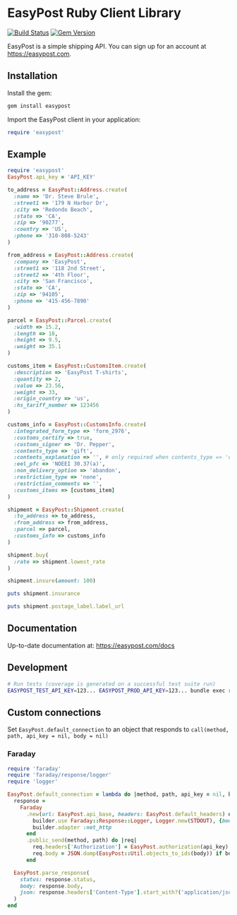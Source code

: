 # EasyPost Ruby Client Library

[![Build Status](https://github.com/EasyPost/easypost-ruby/workflows/CI/badge.svg)](https://github.com/EasyPost/easypost-ruby/actions?query=workflow%3ACI)
[![Gem Version](https://badge.fury.io/rb/easypost.svg)](https://badge.fury.io/rb/easypost)


EasyPost is a simple shipping API. You can sign up for an account at https://easypost.com.

## Installation

Install the gem:

```bash
gem install easypost
```

Import the EasyPost client in your application:

```ruby
require 'easypost'
```

## Example

```ruby
require 'easypost'
EasyPost.api_key = 'API_KEY'

to_address = EasyPost::Address.create(
  :name => 'Dr. Steve Brule',
  :street1 => '179 N Harbor Dr',
  :city => 'Redondo Beach',
  :state => 'CA',
  :zip => '90277',
  :country => 'US',
  :phone => '310-808-5243'
)

from_address = EasyPost::Address.create(
  :company => 'EasyPost',
  :street1 => '118 2nd Street',
  :street2 => '4th Floor',
  :city => 'San Francisco',
  :state => 'CA',
  :zip => '94105',
  :phone => '415-456-7890'
)

parcel = EasyPost::Parcel.create(
  :width => 15.2,
  :length => 18,
  :height => 9.5,
  :weight => 35.1
)

customs_item = EasyPost::CustomsItem.create(
  :description => 'EasyPost T-shirts',
  :quantity => 2,
  :value => 23.56,
  :weight => 33,
  :origin_country => 'us',
  :hs_tariff_number => 123456
)

customs_info = EasyPost::CustomsInfo.create(
  :integrated_form_type => 'form_2976',
  :customs_certify => true,
  :customs_signer => 'Dr. Pepper',
  :contents_type => 'gift',
  :contents_explanation => '', # only required when contents_type => 'other'
  :eel_pfc => 'NOEEI 30.37(a)',
  :non_delivery_option => 'abandon',
  :restriction_type => 'none',
  :restriction_comments => '',
  :customs_items => [customs_item]
)

shipment = EasyPost::Shipment.create(
  :to_address => to_address,
  :from_address => from_address,
  :parcel => parcel,
  :customs_info => customs_info
)

shipment.buy(
  :rate => shipment.lowest_rate
)

shipment.insure(amount: 100)

puts shipment.insurance

puts shipment.postage_label.label_url
```

## Documentation

Up-to-date documentation at: https://easypost.com/docs

## Development

```bash
# Run tests (coverage is generated on a successful test suite run)
EASYPOST_TEST_API_KEY=123... EASYPOST_PROD_API_KEY=123... bundle exec rspec
```

## Custom connections

Set `EasyPost.default_connection` to an object that responds to `call(method, path, api_key = nil, body = nil)`

### Faraday

```ruby
require 'faraday'
require 'faraday/response/logger'
require 'logger'

EasyPost.default_connection = lambda do |method, path, api_key = nil, body = nil|
  response =
    Faraday
      .new(url: EasyPost.api_base, headers: EasyPost.default_headers) do |builder|
        builder.use Faraday::Response::Logger, Logger.new(STDOUT), {bodies: true, headers: true}
        builder.adapter :net_http
      end
      .public_send(method, path) do |req|
        req.headers['Authorization'] = EasyPost.authorization(api_key)
        req.body = JSON.dump(EasyPost::Util.objects_to_ids(body)) if body
      end

  EasyPost.parse_response(
    status: response.status,
    body: response.body,
    json: response.headers['Content-Type'].start_with?('application/json'),
  )
end
```
